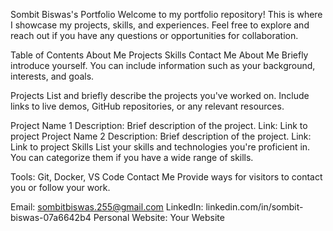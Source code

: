 Sombit Biswas's Portfolio
Welcome to my portfolio repository! This is where I showcase my projects, skills, and experiences. Feel free to explore and reach out if you have any questions or opportunities for collaboration.

Table of Contents
About Me
Projects
Skills
Contact Me
About Me
Briefly introduce yourself. You can include information such as your background, interests, and goals.

Projects
List and briefly describe the projects you've worked on. Include links to live demos, GitHub repositories, or any relevant resources.

Project Name 1
Description: Brief description of the project.
Link: Link to project
Project Name 2
Description: Brief description of the project.
Link: Link to project
Skills
List your skills and technologies you're proficient in. You can categorize them if you have a wide range of skills.

Tools: Git, Docker, VS Code
Contact Me
Provide ways for visitors to contact you or follow your work.

Email: sombitbiswas.255@gmail.com
LinkedIn: linkedin.com/in/sombit-biswas-07a6642b4
Personal Website: Your Website
